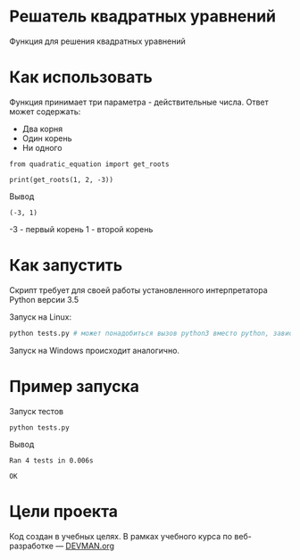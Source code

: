 # Решатель квадратных уравнений

Функция для решения квадратных уравнений

# Как использовать
Функция принимает три параметра - действительные числа.
Ответ может содержать:
- Два корня
- Один корень
- Ни одного
```
from quadratic_equation import get_roots

print(get_roots(1, 2, -3))
```
Вывод
```
(-3, 1)
```
-3 - первый корень
1 - второй корень

# Как запустить

Скрипт требует для своей работы установленного интерпретатора Python версии 3.5

Запуск на Linux:

```bash
python tests.py # может понадобиться вызов python3 вместо python, зависит от настроек операционной системы
```

Запуск на Windows происходит аналогично.

# Пример запуска
Запуск тестов

```
python tests.py
```
Вывод
```
Ran 4 tests in 0.006s

OK
```
# Цели проекта

Код создан в учебных целях. В рамках учебного курса по веб-разработке ― [DEVMAN.org](https://devman.org)
